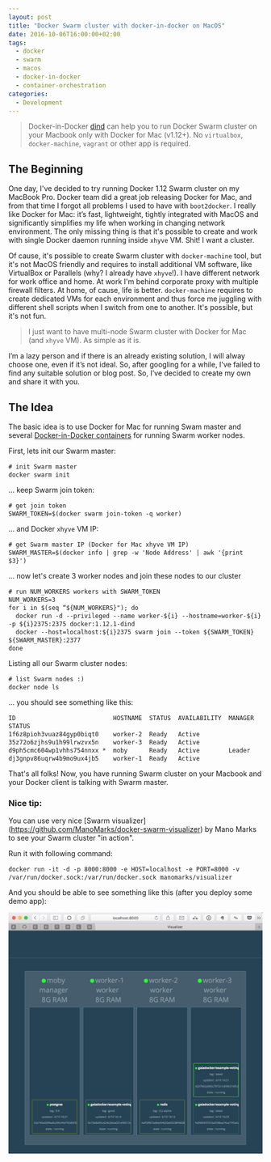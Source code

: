 ```yaml
---
layout: post
title: "Docker Swarm cluster with docker-in-docker on MacOS"
date: 2016-10-06T16:00:00+02:00
tags:
  - docker
  - swarm
  - macos
  - docker-in-docker
  - container-orchestration
categories:
  - Development
---
```


> Docker-in-Docker [dind](https://hub.docker.com/_/docker/) can help you to run Docker Swarm cluster on your Macbook only with Docker for Mac (v1.12+). No `virtualbox`, `docker-machine`, `vagrant` or other app is required.

## The Beginning

One day, I've decided to try running Docker 1.12 Swarm cluster on my MacBook Pro. Docker team did a great job releasing Docker for Mac, and from that time I forgot all problems I used to have with `boot2docker`. I really like Docker for Mac: it’s fast, lightweight, tightly integrated with MacOS and significantly simplifies my life when working in changing network environment. The only missing thing is that it's possible to create and work with single Docker daemon running inside `xhyve` VM. Shit! I want a cluster.

Of cause, it's possible to create Swarm cluster with `docker-machine` tool, but it's not MacOS friendly and requires to install additional VM software, like VirtualBox or Parallels (why? I already have `xhyve`!). I have different network for work office and home. At work I'm behind corporate proxy with multiple firewall filters. At home, of cause, life is better. `docker-machine` requires to create dedicated VMs for each environment and thus force me juggling with different shell scripts when I switch from one to another. It's possible, but it's not fun.

> I just want to have multi-node Swarm cluster with Docker for Mac (and `xhyve` VM). As simple as it is.

I’m a lazy person and if there is an already existing solution, I will alway choose one, even if it’s not ideal. So, after googling for a while, I've failed to find any suitable solution or blog post. So, I’ve decided to create my own and share it with you.

## The Idea

The basic idea is to use Docker for Mac for running Swam master and several [Docker-in-Docker containers](https://hub.docker.com/_/docker/) for running Swarm worker nodes.

First, lets init our Swarm master:
```
# init Swarm master
docker swarm init
```

... keep Swarm join token:
```
# get join token
SWARM_TOKEN=$(docker swarm join-token -q worker)
```

... and Docker `xhyve` VM IP:
```
# get Swarm master IP (Docker for Mac xhyve VM IP)
SWARM_MASTER=$(docker info | grep -w 'Node Address' | awk '{print $3}')
```

... now let's create 3 worker nodes and join these nodes to our cluster
```
# run NUM_WORKERS workers with SWARM_TOKEN
NUM_WORKERS=3
for i in $(seq “${NUM_WORKERS}"); do
  docker run -d --privileged --name worker-${i} --hostname=worker-${i} -p ${i}2375:2375 docker:1.12.1-dind
  docker --host=localhost:${i}2375 swarm join --token ${SWARM_TOKEN} ${SWARM_MASTER}:2377
done
```

Listing all our Swarm cluster nodes:
```
# list Swarm nodes :)
docker node ls
```
... you should see something like this:
```
ID                           HOSTNAME  STATUS  AVAILABILITY  MANAGER STATUS
1f6z8pioh3vuaz84gyp0biqt0    worker-2  Ready   Active
35z72o6zjhs9u1h99lrwzvx5n    worker-3  Ready   Active
d9ph5cmc604wp1vhhs754nnxx *  moby      Ready   Active        Leader
dj3gnpv86uqrw4b9mo9ux4jb5    worker-1  Ready   Active
```

That's all folks! Now, you have running Swarm cluster on your Macbook and your Docker client is talking with Swarm master.

### Nice tip:

You can use very nice [Swarm visualizer] (https://github.com/ManoMarks/docker-swarm-visualizer) by Mano Marks to see your Swarm cluster "in action".

Run it with following command:
```
docker run -it -d -p 8000:8000 -e HOST=localhost -e PORT=8000 -v /var/run/docker.sock:/var/run/docker.sock manomarks/visualizer
```

And you should be able to see something like this (after you deploy some demo app):

![Docker Swarm visualizer: Voting App](/assets/images/docker_visualizer.png)
